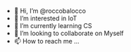 - 👋 Hi, I’m @roccobalocco
- 👀 I’m interested in IoT
- 🌱 I’m currently learning CS
- 💞️ I’m looking to collaborate on Myself
- 📫 How to reach me ...

<!---
roccobalocco/roccobalocco is a ✨ special ✨ repository because its `README.md` (this file) appears on your GitHub profile.
You can click the Preview link to take a look at your changes.
--->
